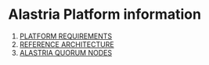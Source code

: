 # Alastria Platform information

1. [PLATFORM REQUIREMENTS](Requirements/Platform-requirements.md)
2. [REFERENCE ARCHITECTURE](Requirements/Reference-architecture.md)
3. [ALASTRIA QUORUM NODES](https://github.com/alastria/alastria-node)
